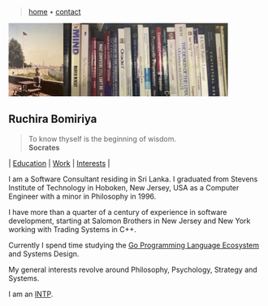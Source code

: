 > [home](/)
> &bull; [contact](contact)

![banner](photos/banner.png)

## Ruchira Bomiriya

> To know thyself is the beginning of wisdom.  
> **Socrates**

| [Education](education) | [Work](work) | [Interests](interests) |

I am a Software Consultant residing in Sri Lanka.  I graduated from Stevens Institute of Technology in Hoboken, New Jersey, USA as a Computer Engineer with a minor in Philosophy in 1996.  

I have more than a quarter of a century of experience in software development, starting at Salomon Brothers in New Jersey and New York working with Trading Systems in C++.  

Currently I spend time studying the [Go Programming Language Ecosystem](/go) and Systems Design.

My general interests revolve around Philosophy, Psychology, Strategy and Systems.

I am an [INTP](/mbti/types/intp).
